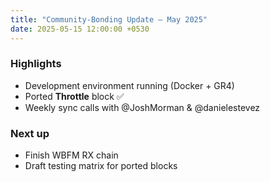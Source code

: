 ```yaml
---
title: "Community-Bonding Update – May 2025"
date: 2025-05-15 12:00:00 +0530
---
```

### Highlights
* Development environment running (Docker + GR4)
* Ported **Throttle** block ✅
* Weekly sync calls with @JoshMorman & @danielestevez

### Next up
* Finish WBFM RX chain
* Draft testing matrix for ported blocks

